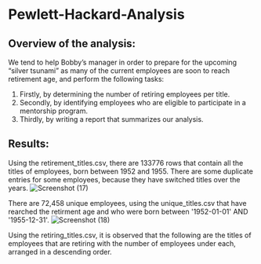 # Pewlett-Hackard-Analysis
## Overview of the analysis:

We tend to help Bobby’s manager in order to prepare for the upcoming “silver tsunami” as many of the current employees are soon to reach retirement age, and perform the following tasks:

1. Firstly, by determining the number of retiring employees per title.
2. Secondly, by identifying employees who are eligible to participate in a mentorship program.
3. Thirdly, by writing a report that summarizes our analysis.

## Results:
Using the retirement_titles.csv, there are 133776 rows that contain all the titles of employees, born between 1952 and 1955. There are some duplicate entries for some employees, because they have switched titles over the years.
![Screenshot (17)](https://user-images.githubusercontent.com/73635290/219366908-0a7aa984-0d8f-48ee-855e-127d31fb66a9.png)

There are 72,458 unique employees, using the unique_titles.csv that have rearched the retirment age and who were born between '1952-01-01' AND '1955-12-31'. 
![Screenshot (18)](https://user-images.githubusercontent.com/73635290/219575931-838ff54b-608a-4dbd-a867-6d83b92baff5.png)

Using the retiring_titles.csv, it is observed that the following are the titles of employees that are retiring with the number of employees under each, arranged in a descending order.
